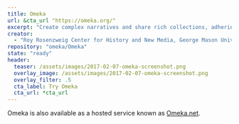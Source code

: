 ```yaml
---
title: Omeka
url: &cta_url "https://omeka.org/"
excerpt: "Create complex narratives and share rich collections, adhering to Dublin Core standards with Omeka on your server, designed for scholars, museums, libraries, archives, and enthusiasts."
creator:
  - "Roy Rosenzweig Center for History and New Media, George Mason University"
repository: "omeka/Omeka"
state: "ready"
header:
  teaser: /assets/images/2017-02-07-omeka-screenshot.png
  overlay_image: /assets/images/2017-02-07-omeka-screenshot.png
  overlay_filter: .5
  cta_label: Try Omeka
  cta_url: *cta_url
---
```


Omeka is also available as a hosted service known as [Omeka.net](http://www.omeka.net/).
